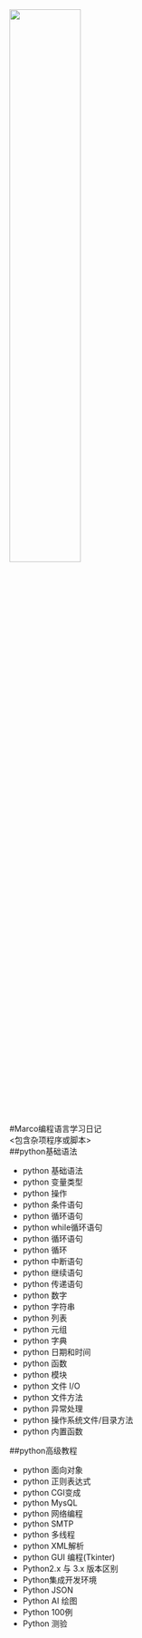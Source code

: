 <img decoding="async" src="http://static.runoob.com/images/runoob-logo.png" width="50%">  

  
#Marco编程语言学习日记  
<包含杂项程序或脚本>  
  ##python基础语法  
* python 基础语法
* python 变量类型
* python 操作
* python 条件语句
* python 循环语句
* python while循环语句  
* python 循环语句
* python 循环
* python 中断语句
* python 继续语句
* python 传递语句
* python 数字
* python 字符串
* python 列表
* python 元组
* python 字典
* python 日期和时间
* python 函数
* python 模块
* python 文件 I/O
* python 文件方法
* python 异常处理
* python 操作系统文件/目录方法
* python 内置函数  

##python高级教程  
* python 面向对象
* python 正则表达式
* python CGI变成
* python MysQL
* python 网络编程
* python SMTP
* python 多线程
* python XML解析
* python GUI 编程(Tkinter)
* Python2.x 与 3​​.x 版本区别
* Python集成开发环境
* Python JSON
* Python AI 绘图
* Python 100例
* Python 测验
